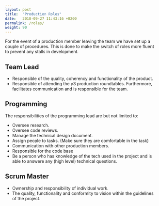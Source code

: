 ```yaml
---
layout: post
title:  "Production Roles"
date:   2018-09-27 11:43:16 +0200
permalink: /roles/
weight: 90
---
```


For the event of a production member leaving the team we have set up a couple of procedures. This is done to make the switch of roles more fluent to prevent any stalls in development.

## Team Lead

* Responsible of the quality, coherency and functionality of the product.
* Responsible of attending the y3 production roundtables. Furthermore, facilitates communication and is responsible for the team.

## Programming

The responsibilities of the programming lead are but not limited to:

* Oversee research.
* Oversee code reviews.
* Manage the technical design document.
* Assign people to tasks. (Make sure they are comfortable in the task)
* Communication with other production members.
* Responsible for the code base
* Be a person who has knowledge of the tech used in the project and is able to answere any (high level) technical questions.

## Scrum Master

* Ownership and responsibility of individual work.
* The quality, functionality and conformity to vision within the guidelines of the project.
